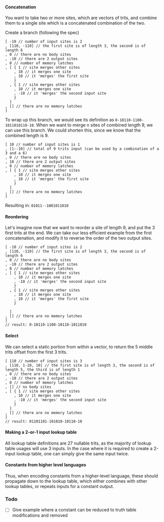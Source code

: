 #### Concatenation

You want to take two or more sites, which are vectors of trits, 
and combine them to a single site which is a concatenated combination of the two.

Create a branch (following the spec)

```
[ -10 // number of input sites is 2
, [110, -110] // the first site is of length 3, the second is of length 6
, 0 // there are no body sites
, -10 // there are 2 output sites
, 0 // number of memory latches
, [ { 1 // site merges other sites
    , 10 // it merges one site
    , 10 // it 'merges' the first site
    }
  , { 1 // site merges other sites
    , 10 // it merges one site
    , -10 // it 'merges' the second input site
    }
  ]
, [] // there are no memory latches
]
```

To wrap up this branch, we would see its definition as `0-10110-1100-1011010110-10`. 
When we want to merge n sites of combined length 9, we can use this branch.
We could shorten this, since we know that the combined length is 9.

```
[ 10 // number of input sites is 1
, [1--10] // total of 9 trits input (can be used by a combination of a 3 and a 6)
, 0 // there are no body sites
, 10 // there are 2 output sites
, 0 // number of memory latches
, [ { 1 // site merges other sites
    , 10 // it merges one site
    , 10 // it 'merges' the first site
    }
  ]
, [] // there are no memory latches
]
```
Resulting in: `01011--1001011010`

#### Reordering

Let's imagine now that we want to reorder a site of length 9, and put the 3 first trits at the end. 
We can take our less efficient example from the first concatenation, 
and modify it to reverse the order of the two output sites.

```
[ -10 // number of input sites is 2
, [110, -110] // the first site is of length 3, the second is of length 6
, 0 // there are no body sites
, -10 // there are 2 output sites
, 0 // number of memory latches
, [ { 1 // site merges other sites
    , 10 // it merges one site
    , -10 // it 'merges' the second input site
    }
  , { 1 // site merges other sites
    , 10 // it merges one site
    , 10 // it 'merges' the first site
    }

  ]
, [] // there are no memory latches
]
// result: 0-10110-1100-10110-1011010
```

#### Select

We can select a static portion from within a vector, to return the 5 middle trits offset from the first 3 trits.

```
[ 110 // number of input sites is 3
, [110, 1-10, 10] // the first site is of length 3, the second is of length 5, the third is of length 1
, 0 // there are no body sites
, -10 // there are 2 output sites
, 0 // number of memory latches
, [] // no body sites
, [ { 1 // site merges other sites
    , 10 // it merges one site
    , -10 // it 'merges' the second input site
    }
  ]
, [] // there are no memory latches
]
// result: 01101101-101010-10110-10
```

#### Making a 2-or-1 input lookup table

All lookup table definitions are 27 nullable trits, as the majority of
lookup table usages will use 3 inputs. In the case where it is required
to create a 2-input lookup table, one can simply give the same input twice.


#### Constants from higher level languages

Thus, when encoding constants from a higher-level language, these should
propagate down to the lookup table, which either combines with other lookup tables,
or repeats inputs for a constant output.

### Todo

- [ ] Give example where a constant can be reduced to truth table
        modifications and removed
